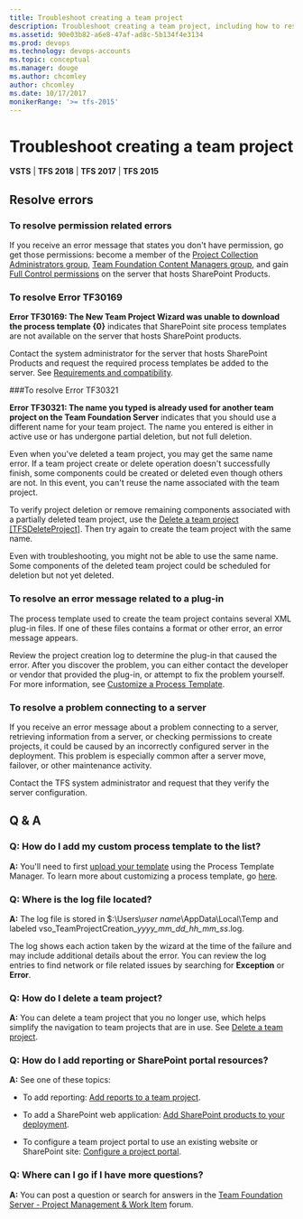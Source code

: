 ```yaml
---
title: Troubleshoot creating a team project
description: Troubleshoot creating a team project, including how to resolve various errors, and view frequently asked questions (FAQ)
ms.assetid: 90e03b82-a6e8-47af-ad8c-5b134f4e3134
ms.prod: devops
ms.technology: devops-accounts
ms.topic: conceptual
ms.manager: douge
ms.author: chcomley
author: chcomley
ms.date: 10/17/2017
monikerRange: '>= tfs-2015'
---
```

# Troubleshoot creating a team project

**VSTS** | **TFS 2018** | **TFS 2017** | **TFS 2015** 


## Resolve errors

### To resolve permission related errors
If you receive an error message that states you don't have permission, go get those permissions: become a member of the [Project Collection Administrators group](https://msdn.microsoft.com/library/dd547204.aspx), [Team Foundation Content Managers group](../../report/admin/grant-permissions-to-reports.md), and gain [Full Control permissions](https://msdn.microsoft.com/library/dd547204.aspx) on the server that hosts SharePoint Products.  

### To resolve Error TF30169

**Error TF30169: The New Team Project Wizard was unable to download the process template {0}**  indicates that SharePoint site process templates are not available on the server that hosts SharePoint products.

Contact the system administrator for the server that hosts SharePoint Products and request the required process templates be added to the server. See [Requirements and compatibility](/tfs/server/requirements).

###To resolve Error TF30321 

**Error TF30321: The name you typed is already used for another team project on the Team Foundation Server** indicates that you should use a different name for your team project. The name you entered is either in active use or has undergone partial deletion, but not full deletion.  

Even when you've deleted a team project, you may get the same name error. If a team project create or delete operation doesn't successfully finish, some components could be created or deleted even though others are not. In this event, you can't reuse the name associated with the team project.

To verify project deletion or remove remaining components associated with a partially deleted team project, use the [Delete a team project [TFSDeleteProject]](https://msdn.microsoft.com/library/ms181482). Then try again to create the team project with the same name.

Even with troubleshooting, you might not be able to use the same name. Some components of the deleted team project could be scheduled for deletion but not yet deleted.


### To resolve an error message related to a plug-in 

The process template used to create the team project contains several XML plug-in files. If one of these files contains a format or other error, an error message appears.

Review the project creation log to determine the plug-in that caused the error. After you discover the problem, you can either contact the developer or vendor that provided the plug-in, or attempt to fix the problem yourself. For more information, see [Customize a Process Template](https://msdn.microsoft.com/library/ms243782.aspx).

### To resolve a problem connecting to a server

If you receive an error message about a problem connecting to a server, retrieving information from a server, or checking permissions to create projects, it could be caused by an incorrectly configured server in the deployment. This problem is especially common after a server move, failover, or other maintenance activity.

Contact the TFS system administrator and request that they verify the server configuration.

## Q & A  


### Q: How do I add my custom process template to the list?

**A:** You'll need to first [upload your template](../../work/work-items/guidance/manage-process-templates.md) using the Process Template Manager. To learn more about customizing a process template, go [here](https://msdn.microsoft.com/library/ms243782.aspx).

<a id="log-file">  </a>

### Q: Where is the log file located?

**A:** The log file is stored in $:\\Users\\*user name*\\AppData\\Local\\Temp and labeled vso\_TeamProjectCreation\_*yyyy\_mm\_dd\_hh\_mm\_ss*.log.

The log shows each action taken by the wizard at the time of the failure and may include additional details about the error. You can review the log entries to find network or file related issues by searching for **Exception** or **Error**.

### Q: How do I delete a team project?

**A:** You can delete a team project that you no longer use, which helps simplify the navigation to team projects that are in use. See [Delete a team project](delete-team-project.md).

### Q: How do I add reporting or SharePoint portal resources?

**A:** See one of these topics:

-   To add reporting: [Add reports to a team project](../../report/admin/add-reports-to-a-team-project.md).

-   To add a SharePoint web application: [Add SharePoint products to your deployment](/tfs/server/admin/add-sharepoint-to-tfs).

-   To configure a team project portal to use an existing website or SharePoint site: [Configure a project portal](https://msdn.microsoft.com/library/ms242865.aspx).

### Q: Where can I go if I have more questions?

**A:** You can post a question or search for answers in the [Team Foundation Server - Project Management & Work Item](http://social.msdn.microsoft.com/Forums/tfsworkitemtracking/threads) forum.

